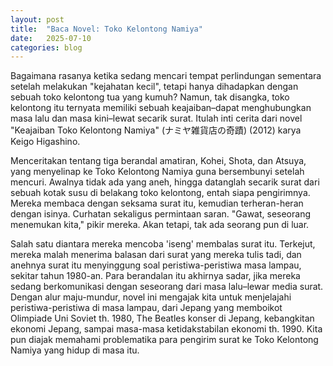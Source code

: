```yaml
---
layout: post
title:  "Baca Novel: Toko Kelontong Namiya"
date:   2025-07-10
categories: blog
---
```

Bagaimana rasanya ketika sedang mencari tempat perlindungan sementara setelah melakukan "kejahatan kecil", tetapi hanya dihadapkan dengan sebuah toko kelontong tua yang kumuh? Namun, tak disangka, toko kelontong itu ternyata memiliki sebuah keajaiban–dapat menghubungkan masa lalu dan masa kini–lewat secarik surat. Itulah inti cerita dari novel "Keajaiban Toko Kelontong Namiya" (ナミヤ雑貨店の奇蹟) (2012) karya Keigo Higashino.

Menceritakan tentang tiga berandal amatiran, Kohei, Shota, dan Atsuya, yang menyelinap ke Toko Kelontong Namiya guna bersembunyi setelah mencuri. Awalnya tidak ada yang aneh, hingga datanglah secarik surat dari sebuah kotak susu di belakang toko kelontong, entah siapa pengirimnya. Mereka membaca dengan seksama surat itu, kemudian terheran-heran dengan isinya. Curhatan sekaligus permintaan saran. "Gawat, seseorang menemukan kita," pikir mereka. Akan tetapi, tak ada seorang pun di luar.

Salah satu diantara mereka mencoba 'iseng' membalas surat itu. Terkejut, mereka malah menerima balasan dari surat yang mereka tulis tadi, dan anehnya surat itu menyinggung soal peristiwa-peristiwa masa lampau, sekitar tahun 1980-an. Para berandalan itu akhirnya sadar, jika mereka sedang berkomunikasi dengan seseorang dari masa lalu–lewar media surat.
Dengan alur maju-mundur, novel ini mengajak kita untuk menjelajahi peristiwa-peristiwa di masa lampau, dari Jepang yang memboikot Olimpiade Uni Soviet th. 1980, The Beatles konser di Jepang, kebangkitan ekonomi Jepang, sampai masa-masa ketidakstabilan ekonomi th. 1990. Kita pun diajak memahami problematika para pengirim surat ke Toko Kelontong Namiya yang hidup di masa itu.


